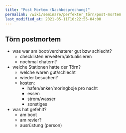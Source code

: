 ```yaml
---
title: "Post Mortem (Nachbesprechung)"
permalink: /wiki/seminare/perfekter_törn/post-mortem
last_modified_at: 2021-05-11T10:22:55-04:00
---
```



## Törn postmortem
- was war am boot/verchaterer gut bzw schlecht?
    - checklisten erweitern/aktualisieren
    - nochmal chatern?
- welche Stationen hatte der Törn?
    - welche waren gut/schlecht
    - wieder besuchen?
    - kosten: 
        - hafen/anker/moringboje pro nacht
        - essen
        - strom/wasser
        - sonstiges
- was hat gefehlt?
    - am boot
    - am revier?
    - ausrüstung (person)